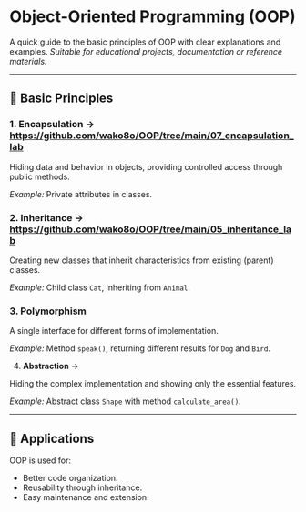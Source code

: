 # Object-Oriented Programming (OOP)

A quick guide to the basic principles of OOP with clear explanations and examples.
*Suitable for educational projects, documentation or reference materials.*

---

## 📌 Basic Principles

### 1. **Encapsulation** -> https://github.com/wako8o/OOP/tree/main/07_encapsulation_lab
Hiding data and behavior in objects, providing controlled access through public methods.

*Example:* Private attributes in classes.

### 2. **Inheritance** -> https://github.com/wako8o/OOP/tree/main/05_inheritance_lab
Creating new classes that inherit characteristics from existing (parent) classes.

*Example:* Child class `Cat`, inheriting from `Animal`.

### 3. **Polymorphism**
A single interface for different forms of implementation.

*Example:* Method `speak()`, returning different results for `Dog` and `Bird`.

4. **Abstraction** ->

Hiding the complex implementation and showing only the essential features.

*Example:* Abstract class `Shape` with method `calculate_area()`.

---

## 🎯 Applications
OOP is used for:
- Better code organization.
- Reusability through inheritance.
- Easy maintenance and extension.

